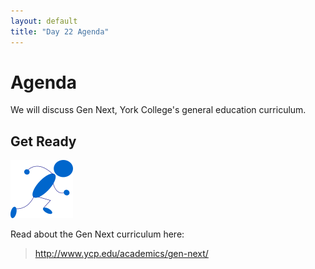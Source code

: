 ```yaml
---
layout: default
title: "Day 22 Agenda"
---
```


# Agenda

We will discuss Gen Next, York College's general education curriculum.

## Get Ready

<img class="parimg" alt="Get ready" src="img/getready.png">

Read about the Gen Next curriculum here:

> <http://www.ycp.edu/academics/gen-next/>

<div class="clear"></div>
